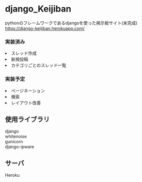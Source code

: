# django_Keijiban

pythonのフレームワークであるdjangoを使った掲示板サイト(未完成)
https://django-keijiban.herokuapp.com/
<br>
### 実装済み
<oi>
	<li>スレッド作成</li>
	<li>新規投稿</li>
	<li>カテゴリごとのスレッド一覧</li>
</oi>

### 実装予定
<oi>
	<li>ページネーション</li>
	<li>検索</li>
	<li>レイアウト改善</li>
</oi>

## 使用ライブラリ
django<br>
whitenoise<br>
gunicorn<br>
django-ipware<br>

## サーバ
Heroku